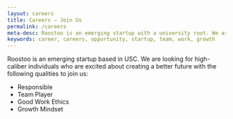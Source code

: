 ```yaml
---
layout: careers
title: Careers – Join Us
permalink: /careers
meta-desc: Roostoo is an emerging startup with a university root. We are looking for high-caliber individuals who are excited about creating a better future to join us.
keywords: career, careers, opportunity, startup, team, work, growth
---
```


Roostoo is an emerging startup based in USC. We are looking for high-caliber individuals who are excited about creating a better future with the following qualities to join us:

* Responsible
* Team Player
* Good Work Ethics
* Growth Mindset